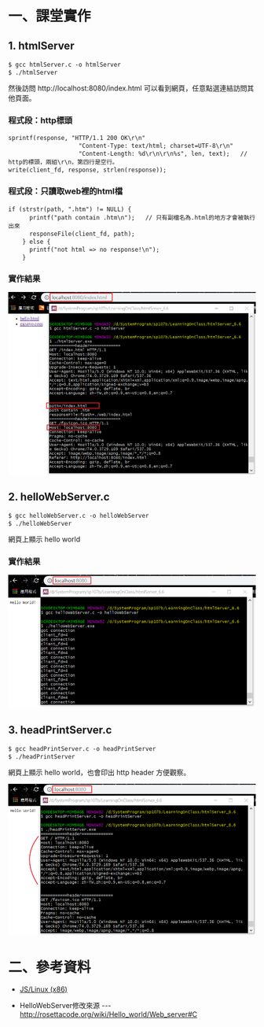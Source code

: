 # 一、課堂實作

## 1. htmlServer

```
$ gcc htmlServer.c -o htmlServer
$ ./htmlServer
```

然後訪問 http://localhost:8080/index.html 可以看到網頁，任意點選連結訪問其他頁面。

### 程式段：http標頭

```
sprintf(response, "HTTP/1.1 200 OK\r\n"
                    "Content-Type: text/html; charset=UTF-8\r\n"
                    "Content-Length: %d\r\n\r\n%s", len, text);   // http的標頭，兩組\r\n，第四行是空行。
write(client_fd, response, strlen(response));
```

### 程式段：只讀取web裡的html檔

```
if (strstr(path, ".htm") != NULL) {
      printf("path contain .htm\n");   // 只有副檔名為.html的地方才會被執行出來
      responseFile(client_fd, path);
    } else {
      printf("not html => no response!\n");
    }
```

### 實作結果

![實作結果](picture/htmlServer.png)

## 2. helloWebServer.c

```
$ gcc helloWebServer.c -o helloWebServer
$ ./helloWebServer
```

網頁上顯示 hello world

### 實作結果

![實作結果](picture/helloWebServer.png)

## 3. headPrintServer.c

```
$ gcc headPrintServer.c -o headPrintServer
$ ./headPrintServer
```

網頁上顯示 hello world，也會印出 http header 方便觀察。

![實作結果](picture/headPrintServer.png)


# 二、參考資料

* [JS/Linux (x86)](https://bellard.org/jslinux/vm.html?url=https://bellard.org/jslinux/buildroot-x86.cfg)

* HelloWebServer修改來源 --- http://rosettacode.org/wiki/Hello_world/Web_server#C

